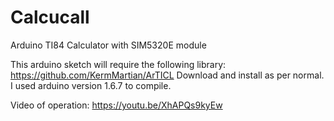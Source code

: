 # Calcucall
Arduino TI84 Calculator with SIM5320E module

This arduino sketch will require the following library: https://github.com/KermMartian/ArTICL
Download and install as per normal. I used arduino version 1.6.7 to compile.

Video of operation: https://youtu.be/XhAPQs9kyEw
